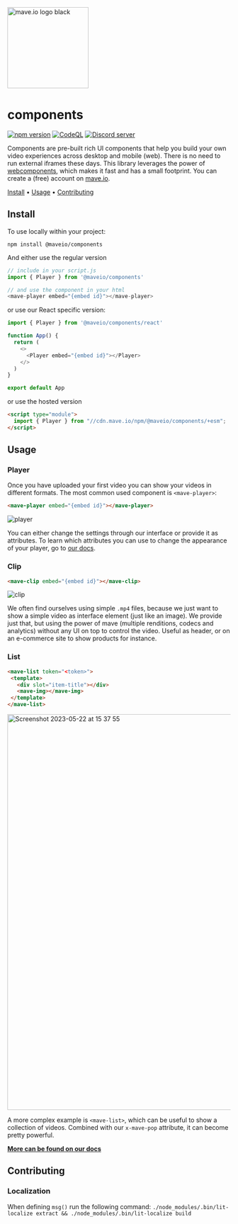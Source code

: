 <div>
<br />
<p style="padding: 4px 0;">
  <a href="https://mave.io">
    <picture>
      <source srcset="https://mave.io/images/logo_white.svg" media="(prefers-color-scheme: dark)">
      <img src="https://mave.io/images/logo.svg"  alt="mave.io logo black" style="width: 183px;">
    </picture>
  </a>
</p>

# components

[![npm version](https://img.shields.io/npm/v/%40maveio%2Fcomponents?color=5850ec)](https://www.npmjs.com/package/@maveio/components)
[![CodeQL](https://img.shields.io/github/actions/workflow/status/maveio/components/github-code-scanning%2Fcodeql?label=CodeQL&color=5850ec)](https://github.com/maveio/components/actions/workflows/github-code-scanning/codeql)
[![Discord server](https://img.shields.io/badge/Discord-mave.io-5850ec)](https://discord.gg/SBCKwnwHkC)


Components are pre-built rich UI components that help you build your own video experiences across desktop and mobile (web). There is no need to run external iframes these days. This library leverages the power of [webcomponents](https://developer.mozilla.org/en-US/docs/Web/API/Web_components), which makes it fast and has a small footprint. You can create a (free) account on [mave.io](https://mave.io).

[Install](#install) •
[Usage](#usage) •
[Contributing](#contributing)


## Install

To use locally within your project:

```
npm install @maveio/components
```

And either use the regular version
```js
// include in your script.js
import { Player } from '@maveio/components'

// and use the component in your html
<mave-player embed="{embed id}"></mave-player>
```

or use our React specific version:

```js
import { Player } from '@maveio/components/react'

function App() {
  return (
    <>
      <Player embed="{embed id}"></Player>
    </>
  )
}

export default App
```

or use the hosted version

```html
<script type="module">
  import { Player } from "//cdn.mave.io/npm/@maveio/components/+esm";
</script>
```

## Usage

### Player
Once you have uploaded your first video you can show your videos in different formats. The most common used component is `<mave-player>`:
```html
<mave-player embed="{embed id}"></mave-player>
```

![player](https://github.com/maveio/components/assets/238946/bbf3a4d2-7172-4bfb-8b24-0f863492a5e5)

You can either change the settings through our interface or provide it as attributes. To learn which attributes you can use to change the appearance of your player, go to [our docs](https://docs.mave.io).

### Clip
```html
<mave-clip embed="{embed id}"></mave-clip>
```

![clip](https://github.com/maveio/components/assets/238946/a3fd8d44-eb67-401a-b3f9-ecccbc0c15f3)

We often find ourselves using simple `.mp4` files, because we just want to show a simple video as interface element (just like an image). We provide just that, but using the power of mave (multiple renditions, codecs and analytics) without any UI on top to control the video. Useful as header, or on an e-commerce site to show products for instance.

### List
 ```html
<mave-list token="<token>">
  <template>
    <div slot="item-title"></div>
    <mave-img></mave-img>
  </template>
</mave-list>
```

<img width="894" alt="Screenshot 2023-05-22 at 15 37 55" src="https://github.com/maveio/components/assets/238946/aa7b04e0-01f1-4ac2-976d-3dfe4157a809">

A more complex example is `<mave-list>`, which can be useful to show a collection of videos. Combined with our `x-mave-pop` attribute, it can become pretty powerful.

[**More can be found on our docs**](https://mave.io/docs/)

## Contributing

### Localization

When defining `msg()` run the following command: `./node_modules/.bin/lit-localize extract && ./node_modules/.bin/lit-localize build`
